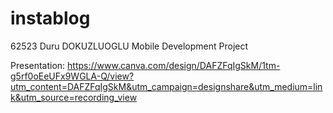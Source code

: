 # instablog
62523 Duru DOKUZLUOGLU Mobile Development Project

Presentation: https://www.canva.com/design/DAFZFqIgSkM/1tm-g5rf0oEeUFx9WGLA-Q/view?utm_content=DAFZFqIgSkM&utm_campaign=designshare&utm_medium=link&utm_source=recording_view

